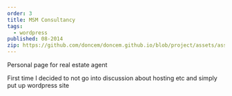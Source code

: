 ```yaml
---
order: 3
title: MSM Consultancy
tags:
  - wordpress
published: 08-2014
zip: https://github.com/doncem/doncem.github.io/blob/project/assets/assets/projects/msm.zip
---
```


Personal page for real estate agent

First time I decided to not go into discussion about hosting etc and simply put up wordpress site

